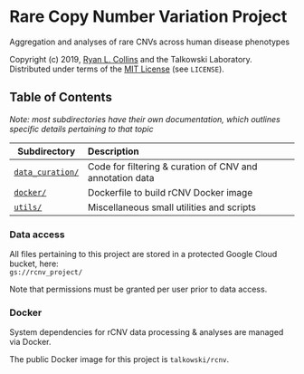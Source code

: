 # Rare Copy Number Variation Project

Aggregation and analyses of rare CNVs across human disease phenotypes  

Copyright (c) 2019, [Ryan L. Collins](mailto:rlcollins@g.harvard.edu) and the Talkowski Laboratory.  
Distributed under terms of the [MIT License](/LICENSE) (see `LICENSE`).  


## Table of Contents  

_Note: most subdirectories have their own documentation, which outlines specific details pertaining to that topic_

| Subdirectory | Description |
| --- | :--- |
| [`data_curation/`](https://github.com/talkowski-lab/rCNV2/tree/master/data_curation/) | Code for filtering & curation of CNV and annotation data |
| [`docker/`](https://github.com/talkowski-lab/rCNV2/tree/master/docker/) | Dockerfile to build rCNV Docker image |
| [`utils/`](https://github.com/talkowski-lab/rCNV2/tree/master/utils/) | Miscellaneous small utilities and scripts |


### Data access  

All files pertaining to this project are stored in a protected Google Cloud bucket, here:  
`gs://rcnv_project/`

Note that permissions must be granted per user prior to data access.  


### Docker  

System dependencies for rCNV data processing & analyses are managed via Docker.  

The public Docker image for this project is `talkowski/rcnv`.  
